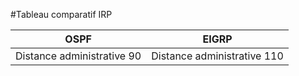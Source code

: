 #Tableau comparatif IRP

| OSPF  | EIGRP          |
|---|-----|
| Distance administrative 90 | Distance administrative 110
